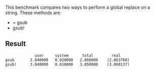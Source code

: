 This benchmark compares two ways to perform a global replace on a string. These methods are:
* = gsub
* gsub!

## Result
```
             user     system      total        real
gsub       2.840000   0.020000   2.860000    (2.863760)
gsub!      3.040000   0.010000   3.050000    (3.060137)
```
